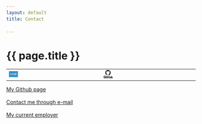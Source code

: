 ```yaml
---
layout: default
title: Contact

---
```


# {{ page.title }}

<table border="0" cellspacing="0" cellpadding="0">
  <tr>
     <td>
    <a href="https://www.linkedin.com/in/michaelhallik/" title="Linkedin profile" target="_blank"><img width="10%" src="/assets/images/linkedin.jpg"></a>
     </td>
     <td>
    <a href="https://github.com/MichaelHallik" title="Linkedin profile" target="_blank"><img width="10%" src="/assets/images/github.png"></a>
     </td>
  </tr>
</table>


<a href="https://github.com/MichaelHallik" title="Github page" target="_blank">My Github page</a><br><br>
<a href="mailto:mhallik@immune.it">Contact me through e-mail</a><br><br>
<a href="https://www.immune.it" title="immune-it home page" target="_blank">My current employer</a>
